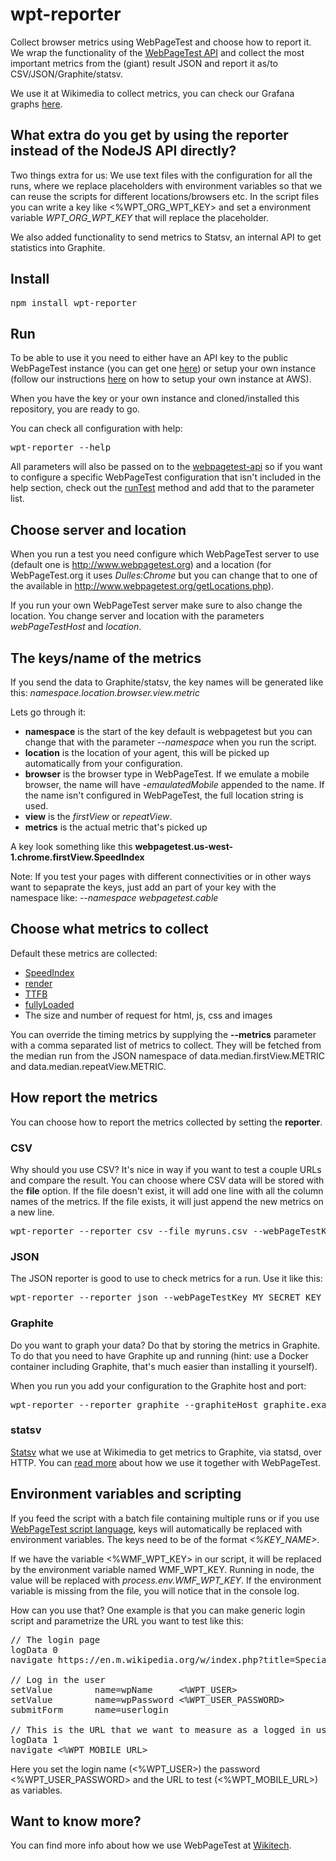 # wpt-reporter

Collect browser metrics using WebPageTest and choose how to report it. We wrap the functionality of the [WebPageTest API](https://github.com/marcelduran/webpagetest-api) and collect the most important metrics from the (giant) result JSON and report it as/to CSV/JSON/Graphite/statsv.

We use it at Wikimedia to collect metrics, you can check our Grafana graphs [here](https://grafana.wikimedia.org/dashboard/db/webpagetest).

## What extra do you get by using the reporter instead of the NodeJS API directly?
Two things extra for us: We use text files with the configuration for all the runs, where we replace placeholders with environment variables so that we can reuse the scripts for different locations/browsers etc. In the script files you can write a key like <%WPT_ORG_WPT_KEY> and set a environment variable *WPT_ORG_WPT_KEY* that will replace the placeholder.

We also added functionality to send metrics to Statsv, an internal API to get statistics into Graphite.

## Install

<pre>
npm install wpt-reporter
</pre>

## Run
To be able to use it you need to either have an API key to the public WebPageTest instance (you can get one [here](http://www.webpagetest.org/getkey.php)) or setup your own instance (follow our instructions [here](https://wikitech.wikimedia.org/wiki/WebPageTest#WebPageTest_and_AWS) on how to setup your own instance at AWS).

When you have the key or your own instance and cloned/installed this repository, you are ready to go.

You can check all configuration with help:
<pre>
wpt-reporter --help
</pre>

All parameters will also be passed on to the  [webpagetest-api](https://github.com/marcelduran/webpagetest-api) so if you want to configure a specific WebPageTest configuration that isn't included in the help section, check out the [runTest](https://github.com/marcelduran/webpagetest-api#test-works-for-runtest-method-only) method and add that to the parameter list.

## Choose server and location
When you run a test you need configure which WebPageTest server to use (default one is http://www.webpagetest.org) and a location (for WebPageTest.org it uses *Dulles:Chrome* but you can change that to one of the available in http://www.webpagetest.org/getLocations.php).

If you run your own WebPageTest server make sure to also change the location. You change server and location with the parameters *webPageTestHost* and *location*.

## The keys/name of the metrics
If you send the data to Graphite/statsv, the key names will be generated like this:
*namespace.location.browser.view.metric*

Lets go through it:
 * **namespace** is the start of the key default is webpagetest but you can change that with the parameter *--namespace* when you run the script.
 * **location** is the location of your agent, this will be picked up automatically from your configuration.
 * **browser** is the browser type in WebPageTest. If we emulate a mobile browser, the name will have *-emaulatedMobile* appended to the name. If the name isn't configured in WebPageTest, the full location string is used.
 * **view** is the *firstView* or *repeatView*.
 * **metrics** is the actual metric that's picked up

A key look something like this **webpagetest.us-west-1.chrome.firstView.SpeedIndex**

 Note: If you test your pages with different connectivities or in other ways want to sepaprate the keys, just add an part of your key with the namespace like: *--namespace webpagetest.cable*

## Choose what metrics to collect
Default these metrics are collected:
 * [SpeedIndex](https://sites.google.com/a/webpagetest.org/docs/using-webpagetest/metrics/speed-index)
 * [render](https://sites.google.com/a/webpagetest.org/docs/using-webpagetest/metrics#TOC-Start-Render)
 * [TTFB](https://sites.google.com/a/webpagetest.org/docs/using-webpagetest/metrics#TOC-First-Byte)
 * [fullyLoaded](https://sites.google.com/a/webpagetest.org/docs/using-webpagetest/metrics)
 * The size and number of request for html, js, css and images

You can override the timing metrics by supplying the **--metrics** parameter with a comma separated list of metrics to collect. They will be fetched from the median run from the JSON namespace of data.median.firstView.METRIC and data.median.repeatView.METRIC.

## How report the metrics
You can choose how to report the metrics collected by setting the **reporter**.

### CSV
Why should you use CSV? It's nice in way if you want to test a couple URLs and compare the result. You can choose where CSV data will be stored with the **file** option. If the file doesn't exist, it will add one line with all the column names of the metrics. If the file exists, it will just append the new metrics on a new line.

<pre>
wpt-reporter --reporter csv --file myruns.csv --webPageTestKey MY_SECRET_KEY https://www.wikipedia.org/
</pre>

### JSON
The JSON reporter is good to use to check metrics for a run. Use it like this:

<pre>
wpt-reporter --reporter json --webPageTestKey MY_SECRET_KEY https://www.wikipedia.org/
</pre>

### Graphite
Do you want to graph your data? Do that by storing the metrics in Graphite. To do that you need to have Graphite up and running (hint: use a Docker container including Graphite, that's much easier than installing it yourself).

When you run you add your configuration to the Graphite host and port:

<pre>
wpt-reporter --reporter graphite --graphiteHost graphite.example.org --graphitePort 2003 --webPageTestKey MY_SECRET_KEY https://www.wikipedia.org/
</pre>

### statsv
[Statsv](https://wikitech.wikimedia.org/wiki/Graphite#statsv) what we use at Wikimedia to get metrics to Graphite, via statsd, over HTTP. You can [read more](https://wikitech.wikimedia.org/wiki/WebPageTest) about how we use it together with WebPageTest.

## Environment variables and scripting
If you feed the script with a batch file containing multiple runs or if you use [WebPageTest script language](https://sites.google.com/a/webpagetest.org/docs/using-webpagetest/scripting), keys will automatically be replaced with environment variables. The keys need to be of the format *<%KEY_NAME>*.

If we have the variable <%WMF_WPT_KEY> in our script, it will be replaced by the environment variable named WMF_WPT_KEY. Running in node, the value will be replaced with *process.env.WMF_WPT_KEY*. If the environment variable is missing from the file, you will notice that in the console log.

How can you use that? One example is that you can make generic login script and parametrize the URL you want to test like this:

<pre>
// The login page
logData 0
navigate https://en.m.wikipedia.org/w/index.php?title=Special:UserLogin&returnto=Main+Page

// Log in the user
setValue        name=wpName     <%WPT_USER>
setValue        name=wpPassword <%WPT_USER_PASSWORD>
submitForm      name=userlogin

// This is the URL that we want to measure as a logged in user
logData 1
navigate <%WPT_MOBILE_URL>
</pre>
Here you set the login name (<%WPT_USER>) the password <%WPT_USER_PASSWORD> and the URL to test (<%WPT_MOBILE_URL>) as variables.

## Want to know more?

You can find more info about how we use WebPageTest at [Wikitech](https://wikitech.wikimedia.org/wiki/WebPageTest).
